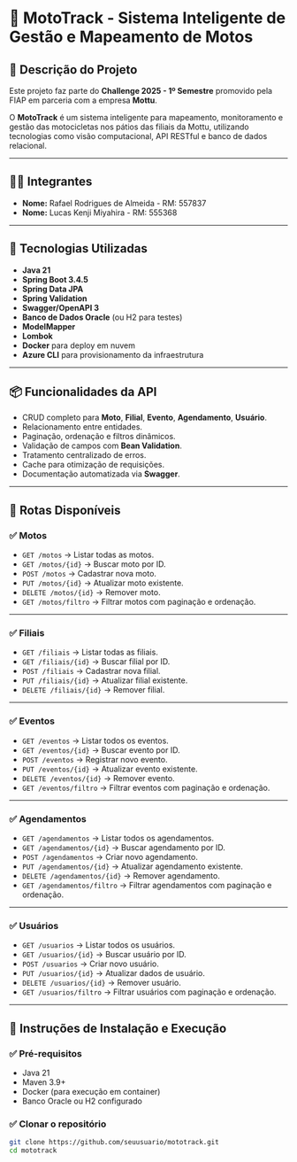 # 🛵 MotoTrack - Sistema Inteligente de Gestão e Mapeamento de Motos

## 📄 Descrição do Projeto

Este projeto faz parte do **Challenge 2025 - 1º Semestre** promovido pela FIAP em parceria com a empresa **Mottu**.

O **MotoTrack** é um sistema inteligente para mapeamento, monitoramento e gestão das motocicletas nos pátios das filiais da Mottu, utilizando tecnologias como visão computacional, API RESTful e banco de dados relacional.

---

## 👨‍💻 Integrantes

- **Nome:** Rafael Rodrigues de Almeida - RM: 557837
- **Nome:** Lucas Kenji Miyahira - RM: 555368
  

---

## 🚀 Tecnologias Utilizadas

- **Java 21**
- **Spring Boot 3.4.5**
- **Spring Data JPA**
- **Spring Validation**
- **Swagger/OpenAPI 3**
- **Banco de Dados Oracle** (ou H2 para testes)
- **ModelMapper**
- **Lombok**
- **Docker** para deploy em nuvem
- **Azure CLI** para provisionamento da infraestrutura

---

## 📦 Funcionalidades da API

- CRUD completo para **Moto**, **Filial**, **Evento**, **Agendamento**, **Usuário**.
- Relacionamento entre entidades.
- Paginação, ordenação e filtros dinâmicos.
- Validação de campos com **Bean Validation**.
- Tratamento centralizado de erros.
- Cache para otimização de requisições.
- Documentação automatizada via **Swagger**.

---

## 📑 Rotas Disponíveis

### ✅ Motos
- `GET /motos` → Listar todas as motos.
- `GET /motos/{id}` → Buscar moto por ID.
- `POST /motos` → Cadastrar nova moto.
- `PUT /motos/{id}` → Atualizar moto existente.
- `DELETE /motos/{id}` → Remover moto.
- `GET /motos/filtro` → Filtrar motos com paginação e ordenação.

---

### ✅ Filiais
- `GET /filiais` → Listar todas as filiais.
- `GET /filiais/{id}` → Buscar filial por ID.
- `POST /filiais` → Cadastrar nova filial.
- `PUT /filiais/{id}` → Atualizar filial existente.
- `DELETE /filiais/{id}` → Remover filial.

---

### ✅ Eventos
- `GET /eventos` → Listar todos os eventos.
- `GET /eventos/{id}` → Buscar evento por ID.
- `POST /eventos` → Registrar novo evento.
- `PUT /eventos/{id}` → Atualizar evento existente.
- `DELETE /eventos/{id}` → Remover evento.
- `GET /eventos/filtro` → Filtrar eventos com paginação e ordenação.

---

### ✅ Agendamentos
- `GET /agendamentos` → Listar todos os agendamentos.
- `GET /agendamentos/{id}` → Buscar agendamento por ID.
- `POST /agendamentos` → Criar novo agendamento.
- `PUT /agendamentos/{id}` → Atualizar agendamento existente.
- `DELETE /agendamentos/{id}` → Remover agendamento.
- `GET /agendamentos/filtro` → Filtrar agendamentos com paginação e ordenação.

---

### ✅ Usuários
- `GET /usuarios` → Listar todos os usuários.
- `GET /usuarios/{id}` → Buscar usuário por ID.
- `POST /usuarios` → Criar novo usuário.
- `PUT /usuarios/{id}` → Atualizar dados de usuário.
- `DELETE /usuarios/{id}` → Remover usuário.
- `GET /usuarios/filtro` → Filtrar usuários com paginação e ordenação.

---

## 📝 Instruções de Instalação e Execução

### ✅ Pré-requisitos

- Java 21
- Maven 3.9+
- Docker (para execução em container)
- Banco Oracle ou H2 configurado

### ✅ Clonar o repositório

```bash
git clone https://github.com/seuusuario/mototrack.git
cd mototrack
